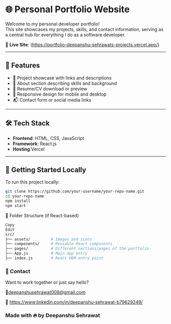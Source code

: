 
# 🌐 Personal Portfolio Website

Welcome to my personal developer portfolio!  
This site showcases my projects, skills, and contact information, serving as a central hub for everything I do as a software developer.

🔗 **Live Site**: (https://portfolio-deepanshu-sehrawats-projects.vercel.app/)

---

## 📌 Features

- 💼 Project showcase with links and descriptions
- 🧠 About section describing skills and background
- 📄 Resume/CV download or preview
- 📱 Responsive design for mobile and desktop
- 📬 Contact form or social media links

---

## 🛠️ Tech Stack

- **Frontend**: HTML, CSS, JavaScript
- **Framework**: React.js 
- **Hosting**:Vercel

---

## 🚀 Getting Started Locally

To run this project locally:

```bash
git clone https://github.com/your-username/your-repo-name.git
cd your-repo-name
npm install
npm start
```
📂 Folder Structure (if React-based)
```bash
Copy
Edit
src/
├── assets/         # Images and icons
├── components/     # Reusable React components
├── pages/          # Different sections/pages of the portfolio
├── App.js          # Main app entry
├── index.js        # React DOM entry point
```
### 📧 Contact
Want to work together or just say hello?

📮deepanshusehrawat008@gmail.com

🔗 https://www.linkedin.com/in/deepanshu-sehrawat-b79629249/
### Made with 🔥 by Deepanshu Sehrawat
